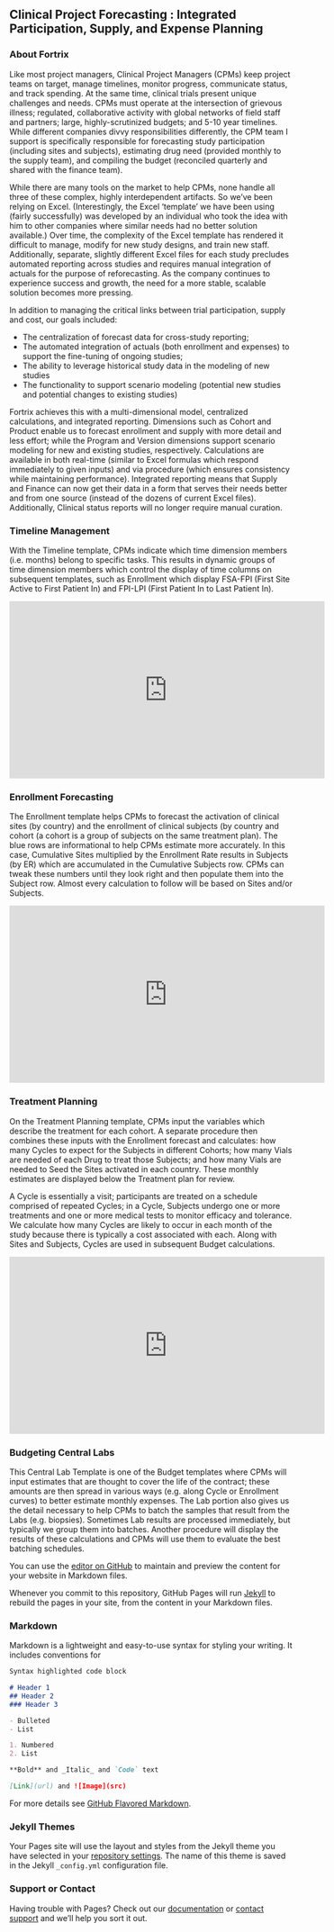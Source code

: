 ## Clinical Project Forecasting : Integrated Participation, Supply, and Expense Planning

### About Fortrix

Like most project managers, Clinical Project Managers (CPMs) keep project teams on target, manage timelines, monitor progress, communicate status, and track spending. At the same time, clinical trials present unique challenges and needs. CPMs must operate at the intersection of grievous illness; regulated, collaborative activity with global networks of field staff and partners; large, highly-scrutinized budgets; and 5-10 year timelines. While different companies divvy responsibilities differently, the CPM team I support is specifically responsible for forecasting study participation (including sites and subjects), estimating drug need (provided monthly to the supply team), and compiling the budget (reconciled quarterly and shared with the finance team).

While there are many tools on the market to help CPMs, none handle all three of these complex, highly interdependent artifacts. So we’ve been relying on Excel. (Interestingly, the Excel ‘template’ we have been using (fairly successfully) was developed by an individual who took the idea with him to other companies where similar needs had no better solution available.) Over time, the complexity of the Excel template has rendered it difficult to manage, modify for new study designs, and train new staff. Additionally, separate, slightly different Excel files for each study precludes automated reporting across studies and requires manual integration of actuals for the purpose of reforecasting. As the company continues to experience success and growth, the need for a more stable, scalable solution becomes more pressing.

In addition to managing the critical links between trial participation, supply and cost, our goals included: 
- The centralization of forecast data for cross-study reporting; 
- The automated integration of actuals (both enrollment and expenses) to support the fine-tuning of ongoing studies; 
- The ability to leverage historical study data in the modeling of new studies
- The functionality to support scenario modeling (potential new studies and potential changes to existing studies) 

Fortrix achieves this with a multi-dimensional model, centralized calculations, and integrated reporting. Dimensions such as Cohort and Product enable us to forecast enrollment and supply with more detail and less effort; while the Program and Version dimensions support scenario modeling for new and existing studies, respectively. Calculations are available in both real-time (similar to Excel formulas which respond immediately to given inputs) and via procedure (which ensures consistency while maintaining performance). Integrated reporting means that Supply and Finance can now get their data in a form that serves their needs better and from one source (instead of the dozens of current Excel files). Additionally, Clinical status reports will no longer require manual curation.

### Timeline Management

With the Timeline template, CPMs indicate which time dimension members (i.e. months) belong to specific tasks. This results in dynamic groups of time dimension members which control the display of time columns on subsequent templates, such as Enrollment which display FSA-FPI (First Site Active to First Patient In) and FPI-LPI (First Patient In to Last Patient In). 

<iframe width="560" height="315" src="https://www.youtube.com/embed/t9sTRKfnA9s?rel=0&amp;controls=0&amp;showinfo=0" frameborder="0" allow="autoplay; encrypted-media" allowfullscreen></iframe>

### Enrollment Forecasting

The Enrollment template helps CPMs to forecast the activation of clinical sites (by country) and the enrollment of clinical subjects (by country and cohort (a cohort is a group of subjects on the same treatment plan). The blue rows are informational to help CPMs estimate more accurately. In this case, Cumulative Sites multiplied by the Enrollment Rate results in Subjects (by ER) which are accumulated in the Cumulative Subjects row. CPMs can tweak these numbers until they look right and then populate them into the Subject row. Almost every calculation to follow will be based on Sites and/or Subjects.

<iframe width="560" height="315" src="https://www.youtube.com/embed/TwXIV_G1G6E?rel=0&amp;controls=0&amp;showinfo=0" frameborder="0" allow="autoplay; encrypted-media" allowfullscreen></iframe>

### Treatment Planning

On the Treatment Planning template, CPMs input the variables which describe the treatment for each cohort. A separate procedure then combines these inputs with the Enrollment forecast and calculates: how many Cycles to expect for the Subjects in different Cohorts; how many Vials are needed of each Drug to treat those Subjects; and how many Vials are needed to Seed the Sites activated in each country. These monthly estimates are displayed below the Treatment plan for review.

A Cycle is essentially a visit; participants are treated on a schedule comprised of repeated Cycles; in a Cycle, Subjects undergo one or more treatments and one or more medical tests to monitor efficacy and tolerance. We calculate how many Cycles are likely to occur in each month of the study because there is typically a cost associated with each. Along with Sites and Subjects, Cycles are used in subsequent Budget calculations.

<iframe width="560" height="315" src="https://www.youtube.com/embed/r0Wvg7ROLak?rel=0&amp;controls=0&amp;showinfo=0" frameborder="0" allow="autoplay; encrypted-media" allowfullscreen></iframe>

### Budgeting Central Labs

This Central Lab Template is one of the Budget templates where CPMs will input estimates that are thought to cover the life of the contract; these amounts are then spread in various ways (e.g. along Cycle or Enrollment curves) to better estimate monthly expenses. The Lab portion also gives us the detail necessary to help CPMs to batch the samples that result from the Labs (e.g. biopsies). Sometimes Lab results are processed immediately, but typically we group them into batches. Another procedure will display the results of these calculations and CPMs will use them to evaluate the best batching schedules.





You can use the [editor on GitHub](https://github.com/morphovariant/fortrix/edit/master/README.md) to maintain and preview the content for your website in Markdown files.

Whenever you commit to this repository, GitHub Pages will run [Jekyll](https://jekyllrb.com/) to rebuild the pages in your site, from the content in your Markdown files.

### Markdown

Markdown is a lightweight and easy-to-use syntax for styling your writing. It includes conventions for

```markdown
Syntax highlighted code block

# Header 1
## Header 2
### Header 3

- Bulleted
- List

1. Numbered
2. List

**Bold** and _Italic_ and `Code` text

[Link](url) and ![Image](src)
```

For more details see [GitHub Flavored Markdown](https://guides.github.com/features/mastering-markdown/).

### Jekyll Themes

Your Pages site will use the layout and styles from the Jekyll theme you have selected in your [repository settings](https://github.com/morphovariant/fortrix/settings). The name of this theme is saved in the Jekyll `_config.yml` configuration file.

### Support or Contact

Having trouble with Pages? Check out our [documentation](https://help.github.com/categories/github-pages-basics/) or [contact support](https://github.com/contact) and we’ll help you sort it out.
